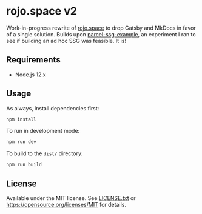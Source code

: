 # rojo.space v2
Work-in-progress rewrite of [rojo.space](https://rojo.space) to drop Gatsby and MkDocs in favor of a single solution. Builds upon [parcel-ssg-example](https://github.com/LPGhatguy/parcel-ssg-example), an experiment I ran to see if building an ad hoc SSG was feasible. It is!

## Requirements
- Node.js 12.x

## Usage
As always, install dependencies first:

```bash
npm install
```

To run in development mode:

```bash
npm run dev
```

To build to the `dist/` directory:

```bash
npm run build
```

## License
Available under the MIT license. See [LICENSE.txt](LICENSE.txt) or <https://opensource.org/licenses/MIT> for details.
